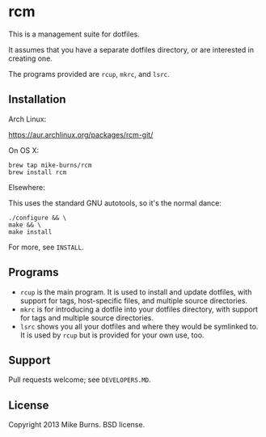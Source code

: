 rcm
===

This is a management suite for dotfiles.

It assumes that you have a separate dotfiles directory, or are
interested in creating one.

The programs provided are `rcup`, `mkrc`, and `lsrc`.

Installation
------------

Arch Linux:

  https://aur.archlinux.org/packages/rcm-git/

On OS X:

    brew tap mike-burns/rcm
    brew install rcm

Elsewhere:

This uses the standard GNU autotools, so it's the normal dance:

    ./configure && \
    make && \
    make install

For more, see `INSTALL`.

Programs
--------

* `rcup` is the main program. It is used to install and update dotfiles,
  with support for tags, host-specific files, and multiple source
  directories.
* `mkrc` is for introducing a dotfile into your dotfiles directory, with
  support for tags and multiple source directories.
* `lsrc` shows you all your dotfiles and where they would be symlinked
  to. It is used by `rcup` but is provided for your own use, too.

Support
-------

Pull requests welcome; see `DEVELOPERS.MD`.

License
-------

Copyright 2013 Mike Burns. BSD license.
